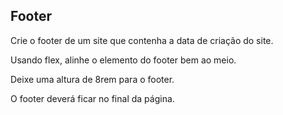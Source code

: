 ## Footer
Crie o footer de um site que contenha a data de criação do site.

Usando flex, alinhe o elemento do footer bem ao meio.

Deixe uma altura de 8rem para o footer.

O footer deverá ficar no final da página.

